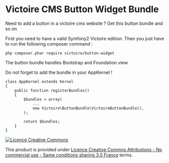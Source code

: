 Victoire CMS Button Widget Bundle
============

Need to add a button in a victoire cms website ?
Get this button bundle and so on

First you need to have a valid Symfony2 Victoire edition.
Then you just have to run the following composer command :

    php composer.phar require victoire/button-widget

The button bundle handles Bootstrap and Foundation view.


Do not forget to add the bundle in your AppKernel !

    class AppKernel extends Kernel
    {
        public function registerBundles()
        {
            $bundles = array(
                ...
                new Victoire\ButtonBundle\VictoireButtonBundle(),
            );
    
            return $bundles;
        }
    }

[![Licence Creative Commons](http://i.creativecommons.org/l/by-nc-sa/3.0/fr/88x31.png)](http://creativecommons.org/licenses/by-nc-sa/3.0/fr/)

This product is provided under [Licence Creative Commns Attributions - No commercial use - Same conditions sharing 3.0 France](http://creativecommons.org/licenses/by-nc-sa/3.0/fr/) terms.
